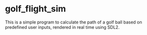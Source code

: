 # golf_flight_sim

This is a simple program to calculate the path of a golf ball based on predefined user inputs, rendered in real time using SDL2.
